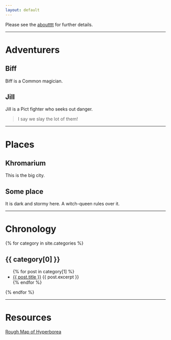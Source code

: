 ```yaml
---
layout: default
---
```


Please see the [aboutttt](about.md) for further details.

---

# Adventurers
## Biff
Biff is a Common magician.

## Jill
Jill is a Pict fighter who seeks out danger.
> I say we slay the lot of them!

---

# Places
## Khromarium
This is the big city.

## Some place
It is dark and stormy here. A witch-queen rules over it.

---

# Chronology
{% for category in site.categories %}
  <h2>{{ category[0] }}</h2>
  <ul>
    {% for post in category[1] %}
      <li>
        <a href="{{ post.url }}">{{ post.title }}</a>
        {{ post.excerpt }}
      </li>
    {% endfor %}
  </ul>
{% endfor %}

---

# Resources
[Rough Map of Hyperborea](/assets/pdf/mainland_hyperborea_large.pdf)
